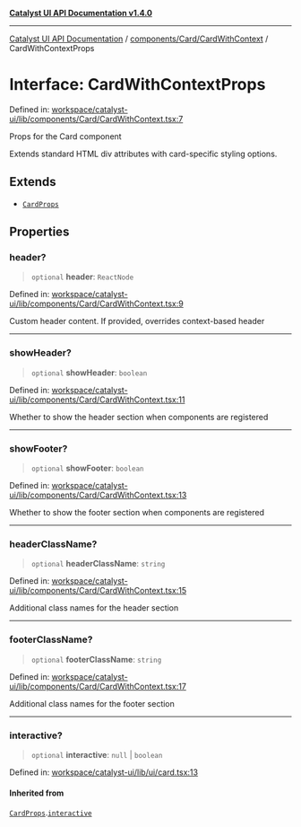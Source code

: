 [**Catalyst UI API Documentation v1.4.0**](../../../../README.md)

---

[Catalyst UI API Documentation](../../../../README.md) / [components/Card/CardWithContext](../README.md) / CardWithContextProps

# Interface: CardWithContextProps

Defined in: [workspace/catalyst-ui/lib/components/Card/CardWithContext.tsx:7](https://github.com/TheBranchDriftCatalyst/catalyst-ui/blob/main/lib/components/Card/CardWithContext.tsx#L7)

Props for the Card component

Extends standard HTML div attributes with card-specific styling options.

## Extends

- [`CardProps`](../../../../ui/card/interfaces/CardProps.md)

## Properties

### header?

> `optional` **header**: `ReactNode`

Defined in: [workspace/catalyst-ui/lib/components/Card/CardWithContext.tsx:9](https://github.com/TheBranchDriftCatalyst/catalyst-ui/blob/main/lib/components/Card/CardWithContext.tsx#L9)

Custom header content. If provided, overrides context-based header

---

### showHeader?

> `optional` **showHeader**: `boolean`

Defined in: [workspace/catalyst-ui/lib/components/Card/CardWithContext.tsx:11](https://github.com/TheBranchDriftCatalyst/catalyst-ui/blob/main/lib/components/Card/CardWithContext.tsx#L11)

Whether to show the header section when components are registered

---

### showFooter?

> `optional` **showFooter**: `boolean`

Defined in: [workspace/catalyst-ui/lib/components/Card/CardWithContext.tsx:13](https://github.com/TheBranchDriftCatalyst/catalyst-ui/blob/main/lib/components/Card/CardWithContext.tsx#L13)

Whether to show the footer section when components are registered

---

### headerClassName?

> `optional` **headerClassName**: `string`

Defined in: [workspace/catalyst-ui/lib/components/Card/CardWithContext.tsx:15](https://github.com/TheBranchDriftCatalyst/catalyst-ui/blob/main/lib/components/Card/CardWithContext.tsx#L15)

Additional class names for the header section

---

### footerClassName?

> `optional` **footerClassName**: `string`

Defined in: [workspace/catalyst-ui/lib/components/Card/CardWithContext.tsx:17](https://github.com/TheBranchDriftCatalyst/catalyst-ui/blob/main/lib/components/Card/CardWithContext.tsx#L17)

Additional class names for the footer section

---

### interactive?

> `optional` **interactive**: `null` \| `boolean`

Defined in: [workspace/catalyst-ui/lib/ui/card.tsx:13](https://github.com/TheBranchDriftCatalyst/catalyst-ui/blob/main/lib/ui/card.tsx#L13)

#### Inherited from

[`CardProps`](../../../../ui/card/interfaces/CardProps.md).[`interactive`](../../../../ui/card/interfaces/CardProps.md#interactive)
